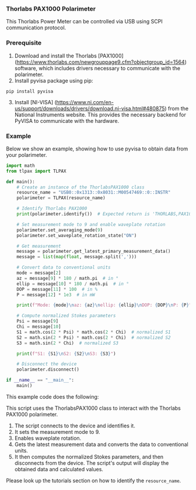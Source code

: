 ### **Thorlabs PAX1000 Polarimeter**
This Thorlabs Power Meter can be controlled via USB using SCPI communication protocol. 

### **Prerequisite**
1. Download and install the Thorlabs [PAX1000] (https://www.thorlabs.com/newgrouppage9.cfm?objectgroup_id=1564) software, which includes drivers necessary to communicate with the polarimeter.
2. Install pyvisa package using pip:
```shell
pip install pyvisa
```
3. Install [NI-VISA] (https://www.ni.com/en-us/support/downloads/drivers/download.ni-visa.html#480875) from the National Instruments website. This provides the necessary backend for PyVISA to communicate with the hardware.

### **Example**
Below we show an example, showing how to use pyvisa to obtain data from your polarimeter.

```python
import math
from tlpax import TLPAX

def main():
    # Create an instance of the ThorlabsPAX1000 class
    resource_name = "USB0::0x1313::0x8031::M00547469::0::INSTR"
    polarimeter = TLPAX(resource_name)

    # Identify Thorlabs PAX1000
    print(polarimeter.identify())  # Expected return is 'THORLABS,PAX1000IR2/M,M00547469,1.0.3'

    # Set measurement mode to 9 and enable waveplate rotation
    polarimeter.set_averaging_mode(9)
    polarimeter.set_waveplate_rotation_state("ON")

    # Get measurement
    message = polarimeter.get_latest_primary_measurement_data()
    message = list(map(float, message.split(',')))

    # Convert data to conventional units
    mode = message[2]
    az = message[9] * 180 / math.pi  # in °
    ellip = message[10] * 180 / math.pi  # in °
    DOP = message[11] * 100  # in %
    P = message[12] * 1e3  # in mW

    print(f"Mode: {mode}\naz: {az}\nellip: {ellip}\nDOP: {DOP}\nP: {P}")

    # Compute normalized Stokes parameters
    Psi = message[9]
    Chi = message[10]
    S1 = math.cos(2 * Psi) * math.cos(2 * Chi)  # normalized S1
    S2 = math.sin(2 * Psi) * math.cos(2 * Chi)  # normalized S2
    S3 = math.sin(2 * Chi)  # normalized S3

    print(f"S1: {S1}\nS2: {S2}\nS3: {S3}")

    # Disconnect the device
    polarimeter.disconnect()

if __name__ == "__main__":
    main()

```

This example code does the following:

This script uses the ThorlabsPAX1000 class to interact with the Thorlabs PAX1000 polarimeter. 

1. The script connects to the device and identifies it. 
2. It sets the measurement mode to 9.
3. Enables waveplate rotation. 
4. Gets the latest measurement data and converts the data to conventional units.
5. It then computes the normalized Stokes parameters, and then disconnects from the device. The script's output will display the obtained data and calculated values.

Please look up the tutorials section on how to identify the `resource_name`.

